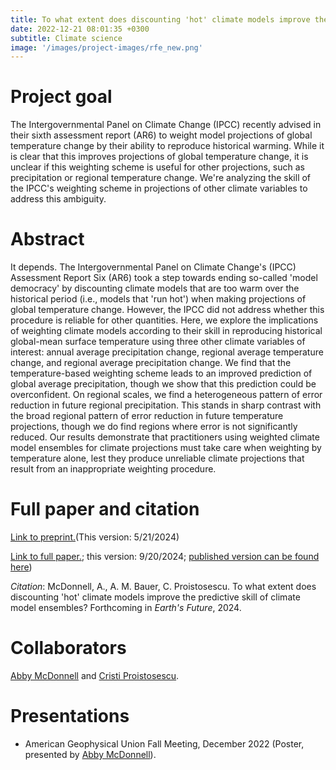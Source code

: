 ```yaml
---
title: To what extent does discounting 'hot' climate models improve the predictive skill of climate model ensembles?
date: 2022-12-21 08:01:35 +0300
subtitle: Climate science
image: '/images/project-images/rfe_new.png'
---
```


# Project goal 
The Intergovernmental Panel on Climate Change (IPCC) recently advised in their sixth assessment report (AR6) to weight model projections of global temperature change by their ability to reproduce historical warming. While it is clear that this improves projections of global temperature change, it is unclear if this weighting scheme is useful for other projections, such as precipitation or regional temperature change. We're analyzing the skill of the IPCC's weighting scheme in projections of other climate variables to address this ambiguity.

# Abstract
It depends. The Intergovernmental Panel on Climate Change's (IPCC) Assessment Report Six (AR6) took a step towards ending so-called 'model democracy' by discounting climate models that are too warm over the historical period (i.e., models that 'run hot') when making projections of global temperature change. However, the IPCC did not address whether this procedure is reliable for other quantities. Here, we explore the implications of weighting climate models according to their skill in reproducing historical global-mean surface temperature using three other climate variables of interest: annual average precipitation change, regional average temperature change, and regional average precipitation change. We find that the temperature-based weighting scheme leads to an improved prediction of global average precipitation, though we show that this prediction could be overconfident. On regional scales, we find a heterogeneous pattern of error reduction in future regional precipitation. This stands in sharp contrast with the broad regional pattern of error reduction in future temperature projections, though we do find regions where error is not significantly reduced. Our results demonstrate that practitioners using weighted climate model ensembles for climate projections must take care when weighting by temperature alone, lest they produce unreliable climate projections that result from an inappropriate weighting procedure.

# Full paper and citation
[Link to preprint.](https://essopenarchive.org/users/783710/articles/940865-does-discounting-hot-climate-models-improve-the-predictive-skill-of-climate-model-ensembles)(This version: 5/21/2024)

[Link to full paper.](/files/papers/model-weighting/MBP-ToWhatExtent-EarthsFuture-Final.pdf); this version: 9/20/2024; [published version can be found here](https://urldefense.com/v3/__https://rdcu.be/dG8UI__;!!DZ3fjg!-HVo8TN-eL4PUHs4-pt6JPzUvjhooGz_RNr9IUlos7Agpmbi7C8Mi30h1oFW0-caqXXMEDjvpllinMv2OcBPSR7JlIYiTH2rEFiG$))

_Citation_: McDonnell, A., A. M. Bauer, C. Proistosescu. To what extent does discounting 'hot' climate models improve the predictive skill of climate model ensembles? Forthcoming in *Earth's Future*, 2024.

# Collaborators
[Abby McDonnell](https://cdds-at-uiuc.github.io/team/abby-mcdonnell/) and [Cristi Proistosescu](https://cdds-at-uiuc.github.io/team/cristi-proistosescu/).

# Presentations
- American Geophysical Union Fall Meeting, December 2022 (Poster, presented by [Abby McDonnell](https://cdds-at-uiuc.github.io/team/abby-mcdonnell/)).